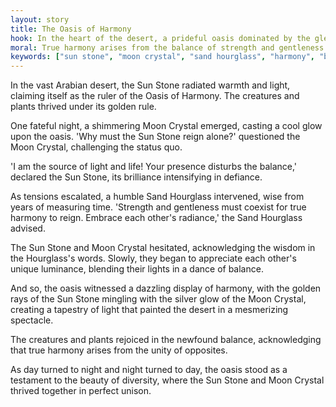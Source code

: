 ```yaml
---
layout: story
title: The Oasis of Harmony
hook: In the heart of the desert, a prideful oasis dominated by the gleaming Sun Stone, faces turbulence when the Moon Crystal challenges its authority. Who will prevail in this clash of elements?
moral: True harmony arises from the balance of strength and gentleness.
keywords: ["sun stone", "moon crystal", "sand hourglass", "harmony", "balance", "wisdom", "unity", "opposites", "arabian desert", "light"]
---
```


In the vast Arabian desert, the Sun Stone radiated warmth and light, claiming itself as the ruler of the Oasis of Harmony. The creatures and plants thrived under its golden rule.

One fateful night, a shimmering Moon Crystal emerged, casting a cool glow upon the oasis. 'Why must the Sun Stone reign alone?' questioned the Moon Crystal, challenging the status quo.

'I am the source of light and life! Your presence disturbs the balance,' declared the Sun Stone, its brilliance intensifying in defiance.

As tensions escalated, a humble Sand Hourglass intervened, wise from years of measuring time. 'Strength and gentleness must coexist for true harmony to reign. Embrace each other's radiance,' the Sand Hourglass advised.

The Sun Stone and Moon Crystal hesitated, acknowledging the wisdom in the Hourglass's words. Slowly, they began to appreciate each other's unique luminance, blending their lights in a dance of balance.

And so, the oasis witnessed a dazzling display of harmony, with the golden rays of the Sun Stone mingling with the silver glow of the Moon Crystal, creating a tapestry of light that painted the desert in a mesmerizing spectacle.

The creatures and plants rejoiced in the newfound balance, acknowledging that true harmony arises from the unity of opposites.

As day turned to night and night turned to day, the oasis stood as a testament to the beauty of diversity, where the Sun Stone and Moon Crystal thrived together in perfect unison.
